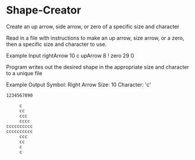# Shape-Creator
Create an up arrow, side arrow, or zero of a specific size and character

Read in a file with instructions to make an up arrow, size arrow, or a zero, then a specific size and character to use.

  Example Input
    rightArrow  10  c
    upArrow 8   !
    zero 29 0
    
Program writes out the desired shape in the appropriate size and character to a unique file

  Example Output
    Symbol: Right Arrow  Size: 10 Character: 'c'

    1234567890

         c
         cc
         ccc
         cccc
    cccccccccc
    cccccccccc
         ccc
         cc
         c
         c
